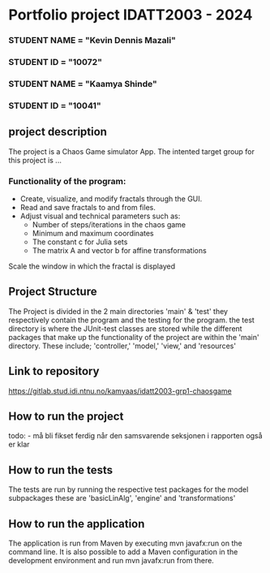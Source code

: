 # Portfolio project IDATT2003 - 2024

### STUDENT NAME = "Kevin Dennis Mazali"  
### STUDENT ID = "10072"

### STUDENT NAME = "Kaamya Shinde"
### STUDENT ID = "10041"

## project description

The project is a Chaos Game simulator App. 
The intented target group for this project is ...

### Functionality of the program:
- Create, visualize, and modify fractals through the GUI.
- Read and save fractals to and from files.
- Adjust visual and technical parameters such as:
   - Number of steps/iterations in the chaos game
   - Minimum and maximum coordinates
   - The constant c for Julia sets
   - The matrix A and vector b for affine transformations

Scale the window in which the fractal is displayed

## Project Structure

The Project is divided in the 2 main directories 'main' & 'test' they respectively contain the program and the testing for the program.
the test directory is where the JUnit-test classes are stored while the different packages that make up the functionality of the project
are within the 'main' directory. These include; 'controller,' 'model,' 'view,' and 'resources'

## Link to repository
https://gitlab.stud.idi.ntnu.no/kamyaas/idatt2003-grp1-chaosgame


## How to run the project

todo: - må bli fikset ferdig når den samsvarende seksjonen i rapporten også er klar

## How to run the tests
The tests are run by running the respective test packages for the model subpackages
these are 'basicLinAlg', 'engine' and 'transformations'


## How to run the application
The application is run from Maven by executing mvn javafx:run on the command line. It is also possible to add a Maven configuration in the development environment and run mvn javafx:run from there.
 



